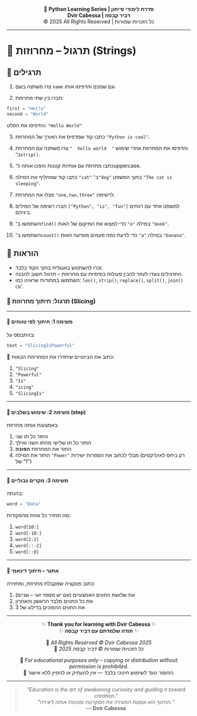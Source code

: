 <!-- DC_HEADER_START -->
<div align="center">

🐍 **Python Learning Series | סדרת לימודי פייתון**  
**Dvir Cabessa | דביר קבסה**  
© 2025 All Rights Reserved | כל הזכויות שמורות

</div>

---
<!-- DC_HEADER_END -->

# 📘 תרגול – מחרוזות (Strings)

## 🧪 תרגילים

1. צרו משתנה בשם `name` עם שמכם והדפיסו אותו.

2. חברו בין שתי מחרוזות:
```python
first = "Hello"
second = "World"
```
והדפיסו את הפלט: `"Hello World"`

3. כתבו קוד שמדפיס את האורך של המחרוזת `"Python is cool"`.

4. צרו משתנה עם המחרוזת `"  hello world  "` והדפיסו את המחרוזת אחרי שימוש ב־`strip()`.

5. כתבו מחרוזת עם אותיות קטנות והפכו אותה ל־uppercase.

6. כתבו קוד שמחליף את המילה `"cat"` ב־`"dog"` בתוך המשפט `"The cat is sleeping"`.

7. פצלו את המחרוזת `"one,two,three"` לרשימה.

8. חברו רשימה של המילים `["Python", "is", "fun"]` למשפט אחד עם רווחים ביניהם.

9. השתמשו ב־`find()` כדי למצוא את המיקום של האות `"o"` במילה `"book"`.

10. השתמשו ב־`count()` כדי לדעת כמה פעמים מופיעה האות `"a"` במילה `"banana"`.

## 📌 הוראות
- זכרו להשתמש באנגלית בתוך הקוד בלבד.  
- התרגילים נועדו לעזור להבין פעולות בסיסיות עם מחרוזות – תרגול חשוב להבנה.  
- השתמשו במתודות שראינו כמו: `len()`, `strip()`, `replace()`, `split()`, `join()` וכו'.



### 📘 תרגול: חיתוך מחרוזות (Slicing)

---

#### 🧪 משימה 1: חיתוך לפי טווחים

בהתבסס על:

```python
text = "SlicingIsPowerful"
```

🔹 כתוב את הביטויים שיחזירו את המחרוזות הבאות:

1. `"Slicing"`
2. `"Powerful"`
3. `"Is"`
4. `"icing"`
5. `"SlicingIs"`

---

#### 🧪 משימה 2: שימוש בשלבים (step)

באמצעות אותה מחרוזת:

1. החזר כל תו שני
2. החזר כל תו שלישי מהתו השני ואילך
3. החזר את המחרוזת **הפוכה**
4. החזר את המילה `"Power"` מבלי לכתוב את הספרות ישירות (רק ביחס לאינדקסים של "f")

---

#### 🧪 משימה 3: מקרים גבוליים

בהנחה:

```python
word = "Data"
```

מה תחזיר כל אחת מהפקודות:

1. `word[10:]`
2. `word[-10:]`
3. `word[2:2]`
4. `word[::-2]`
5. `word[::0]`

---

#### 🧪 אתגר – חיתוך דינאמי

כתוב פונקציה שמקבלת מחרוזת, ומחזירה:

1. את שלושת התווים האמצעיים (אם יש מספר זוגי – שניים)
2. את כל התווים מלבד הראשון והאחרון
3. את התווים ההפוכים בדילוג של 3

<!-- DC_FOOTER_START -->
---

<div align="center">

✨ **Thank you for learning with Dvir Cabessa** ✨  
✨ **תודה שלמדתם עם דביר קבסה** ✨  

📘 *All Rights Reserved © Dvir Cabessa 2025*  
📘 *כל הזכויות שמורות © דביר קבסה 2025*  

🔗 *For educational purposes only – copying or distribution without permission is prohibited.*  
🔗 *החומר נועד לשימוש חינוכי בלבד — אין להעתיק או להפיץ ללא אישור.*

---

> _"Education is the art of awakening curiosity and guiding it toward creation."_  
> _"החינוך הוא אמנות המעירה את הסקרנות ומכוונת אותה ליצירה."_  
> — **Dvir Cabessa**

</div>
<!-- DC_FOOTER_END -->


